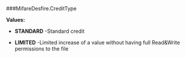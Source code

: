 ###MifareDesfire.CreditType



**Values:**

* **STANDARD** -Standard credit

* **LIMITED** -Limited increase of a value without having full Read&Write
 permissions to the file

